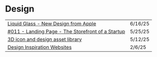 # Design



|                                                                                                                                        |         |
| -------------------------------------------------------------------------------------------------------------------------------------- | ------- |
| [Liquid Glass - New Design from Apple](https://www.youtube.com/watch?v=m6WMwSj_EbA)                                                    | 6/16/25 |
| [#011 - Landing Page - The Storefront of a Startup](https://therift.news/p/011-how-to-build-a-landing-page-for-your-saas?ref=dailydev) | 5/25/25 |
| [3D icon and design asset library](https://app.daily.dev/posts/3d-icon-and-design-asset-library-eswkeeyqb)                             | 5/12/25 |
| [Design Inspiration Websites](https://app.daily.dev/posts/design-inspiration-websites-scg7swv9h)                                       | 2/6/25  |
